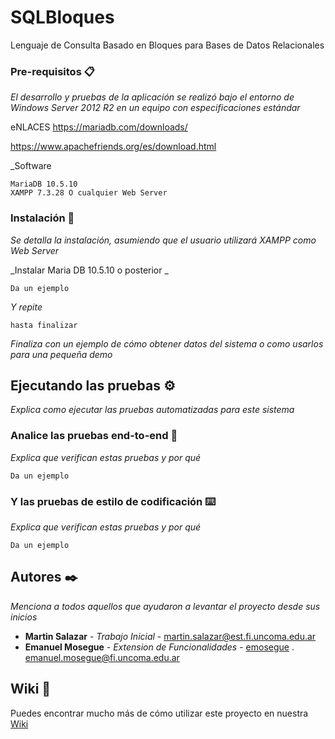 # SQLBloques
Lenguaje de Consulta Basado en Bloques para Bases de Datos Relacionales

### Pre-requisitos 📋

_El desarrollo y pruebas de la aplicación se realizó bajo el entorno de Windows Server 2012 R2 en un equipo con especificaciones estándar_

eNLACES
<https://mariadb.com/downloads/>

<https://www.apachefriends.org/es/download.html>


_Software
```
MariaDB 10.5.10 
XAMPP 7.3.28 O cualquier Web Server
```

### Instalación 🔧

_Se detalla la instalación, asumiendo que el usuario utilizará XAMPP como Web Server_

_Instalar Maria DB 10.5.10 o posterior _

```
Da un ejemplo
```

_Y repite_

```
hasta finalizar
```

_Finaliza con un ejemplo de cómo obtener datos del sistema o como usarlos para una pequeña demo_

## Ejecutando las pruebas ⚙️

_Explica como ejecutar las pruebas automatizadas para este sistema_

### Analice las pruebas end-to-end 🔩

_Explica que verifican estas pruebas y por qué_

```
Da un ejemplo
```

### Y las pruebas de estilo de codificación ⌨️

_Explica que verifican estas pruebas y por qué_

```
Da un ejemplo
```



## Autores ✒️

_Menciona a todos aquellos que ayudaron a levantar el proyecto desde sus inicios_

* **Martin Salazar** - *Trabajo Inicial* - <martin.salazar@est.fi.uncoma.edu.ar>
* **Emanuel Mosegue** - *Extension de Funcionalidades* - [emosegue](https://github.com/villanuevand) . <emanuel.mosegue@fi.uncoma.edu.ar>

## Wiki 📖

Puedes encontrar mucho más de cómo utilizar este proyecto en nuestra [Wiki](https://github.com/emosegue/SQLBloques/wiki)

